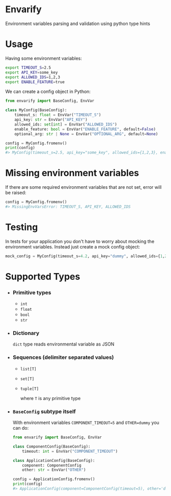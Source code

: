 # Envarify
Environment variables parsing and validation using python type hints


# Usage

Having some environment variables:
```bash
export TIMEOUT_S=2.5
export API_KEY=some_key
export ALLOWED_IDS=1,2,3
export ENABLE_FEATURE=true
```
We can create a config object in Python:
```python
from envarify import BaseConfig, EnvVar

class MyConfig(BaseConfig):
    timeout_s: float = EnvVar("TIMEOUT_S")
    api_key: str = EnvVar("API_KEY")
    allowed_ids: set[int] = EnvVar("ALLOWED_IDS")
    enable_feature: bool = EnvVar("ENABLE_FEATURE", default=False)
    optional_arg: str | None = EnvVar("OPTIONAL_ARG", default=None)

config = MyConfig.fromenv()
print(config)
#> MyConfig(timeout_s=2.5, api_key="some_key", allowed_ids={1,2,3}, enable_feature=True, optional_arg=None)
```



# Missing environment variables
If there are some required environment variables that are not set, error will be raised:
```python
config = MyConfig.fromenv()
#> MissingEnvVarsError: TIMEOUT_S, API_KEY, ALLOWED_IDS
```


# Testing
In tests for your application you don't have to worry about mocking the environment variables. Instead just create a mock config object:
```python
mock_config = MyConfig(timeout_s=4.2, api_key="dummy", allowed_ids={1,2,3}, enable_feature=True)
```

# Supported Types

 - ### Primitive types
    - `int`
    - `float`
    - `bool`
    - `str`


- ### Dictionary

    `dict` type reads environmental variable as JSON


- ### Sequences (delimiter separated values)
    - `list[T]`
    - `set[T]`
    - `tuple[T]`

      where `T` is any primitive type


- ### `BaseConfig` subtype itself
    With environment variables ```COMPONENT_TIMEOUT=5``` and ```OTHER=dummy``` you can do:
    ```python
    from envarify import BaseConfig, EnvVar

    class ComponentConfig(BaseConfig):
        timeout: int = EnvVar("COMPONENT_TIMEOUT")

    class ApplicationConfig(BaseConfig):
        component: ComponentConfig
        other: str = EnvVar("OTHER")

    config = ApplicationConfig.fromenv()
    print(config)
    #> ApplicationConfig(component=ComponentConfig(timeout=5), other='dummy')
    ```